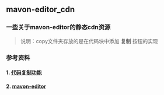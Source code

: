 ## mavon-editor_cdn


### 一些关于mavon-editor的静态cdn资源

>说明：copy文件夹存放的是在代码块中添加 **复制** 按钮的实现


### 参考资料
#### 1. [代码复制功能](https://code-ape.gitee.io/article/5bc9f198.html)
#### 2. [mavon-editor](https://github.com/hinesboy/mavonEditor)
